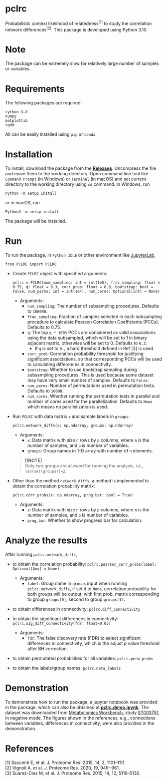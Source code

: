 # pclrc
Probabilistic context likelihood of relatedness<sup>[1]</sup> to study the
correlation network differences<sup>[2]</sup>. This package is developed using Python 3.10.

# Note
The package can be extremely slow for relatively large number of samples or
variables.

# Requirements
The following packages are required:
```
cython 3.X
numpy
matplotlib
tqdm
```
All can be easily installed using `pip` or `conda`.

# Installation
To install, download the package from the
**[Releases](https://github.com/Omicometrics/pclrc/releases/latest/download/package.zip)**.
Uncompress the file and move them to the working directory. Open command line
tool like `Command Prompt` (in Windows) or `Terminal` (in macOS) and set
current directory to the working directory using `cd` command. In Windows, run

```Python -m setup install```

or in macOS, run

```Python3 -m setup install```

The package will be installed.

# Run
To run the package, in `Python IDLE` or other environment like
[JupyterLab](https://jupyter.org),

```from PCLRC import PCLRC```

- Create `PCLRC` object with specified arguments:

  ```pclrc = PCLRC(num_sampling: int = int(1e5), frac_sampling: float = 0.75, q: float = 0.3, corr_prob: float = 0.9, bootstrap: bool = False, num_perms: int = int(1e4), num_cores: Optional[int] = None)```
  * Arguments:
    * `num_sampling`: The number of subsampling procedures. Defaults to
      `100000`.
    * `frac_sampling`: Fraction of samples selected in each subsampling
    procedure to calculate Pearson Correlation Coefficients (PCCs). Defaults
    to 0.75.
    * `q`: The top `q * 100%` PCCs are considered as valid associations using
    the data subsampled, which will be set to 1 in binary adjacent matrix,
    otherwise will be set to 0. Defaults to `0.3`.
      * If `q` is set to `0.`, a hard threshold defined in Ref [3] is used.
    * `corr_prob`: Correlation probability threshold for justifying significant
    associations, so that corresponding PCCs will be used to calculating
    differences in connectivity.
    * `bootstrap`: Whether to use bootstrap sampling during subsampling
    procedures. This is used because some dataset may have very small number
    of samples. Defaults to `False`.
    * `num_perms`: Number of permutations used in permutation tests. Defaults
    to `10000`.
    * `num_cores`: Whether running the permutation tests in parallel and number
    of cores used for the parallelization. Defaults to `None` which means no
    parallelization is used.

- Run `PCLRC` with data matrix `x` and sample labels in `groups`:
  
  ```pclrc.network_diffs(x: np.ndarray, groups: np.ndarray)```
  * Arguments:
    * `x`: Data matrix with size `n` rows by `p` columns, where `n` is the
    number of samples, and `p` is number of variables.
    * `groups`: Group names in 1-D array with number of `n` elements.
  > **[!NOTE]**  
  > Only two groups are allowed for running the analysis, i.e., `len(set(groups))=2`.

- Other than the method `network_diffs`, a method is implemented to obtain the
correlation probability matrix:

  `pclrc.corr_probs(x: np.ndarray, prog_bar: bool = True)`
  * Arguments:
    * `x`: Data matrix with size `n` rows by `p` columns, where `n` is the
    number of samples, and `p` is number of variables.
    * `prog_bar`: Whether to show progress bar for calculation.

# Analyze the results

After running `pclrc.network_diffs`,

- to obtain the correlation probability:
  `pclrc.pearson_corr_probs(label: Optional[Any] = None)`
  * Arguments:
    * `label`: Group name in `groups` input when running `pclrc.network_diffs`,
    if set it to `None`, correlation probability for both groups will be
    output, with first prob. matrix corresponding to group `groups[0]`, second
    to group `groups[1]`.
- to obtain differences in connectivity:
  `pclrc.diff_connectivity`
- to obtain the significant differences in connectivity:
  `pclrc.sig_diff_connectivity(fdr: float=0.05)`

  * Arguments:
    * `fdr`: The false discovery rate (FDR) to select significant differences
    in connectivity, which is the adjust *p* value threshold after BH
    correction.
- to obtain permutated probabilities for all variables: ```pclrc.perm_probs```
- to obtain the labels/group names: `pclrc.data_labels`

# Demonstration
To demonstrate how to run the package, a jupyter notebook was provided in the 
package, which can also be obtained at
[**<ins>pclrc.demo.ipynb</ins>**](https://github.com/Omicometrics/pclrc/blob/main/pclrc_demo.ipynb).
The dataset was downloaded from [Metabolomics Workbench](https://www.metabolomicsworkbench.org),
study [ST003751](https://www.metabolomicsworkbench.org/data/DRCCMetadata.php?Mode=Study&StudyID=ST003751&StudyType=MS&ResultType=1),
in negative mode. The figures shown in the references, e.g., connections
between variables, differences in connectivity, were also provided in the
demonstration.


# References
[1] Saccenti E, et al. J. Proteome Res. 2015, 14, 2, 1101–1111.<br>
[2] Vignoli A, et al. J. Proteome Res. 2020, 19, 949−961.<br>
[3] Suarez-Diez M, et al. J. Proteome Res. 2015, 14, 12, 5119–5130.
